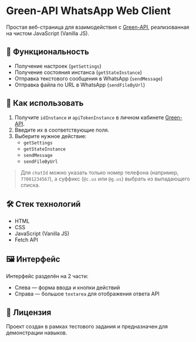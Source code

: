 # Green-API WhatsApp Web Client

Простая веб-страница для взаимодействия с [Green-API](https://green-api.com), реализованная на чистом JavaScript (Vanilla JS).

## 📌 Функциональность

- Получение настроек (`getSettings`)
- Получение состояния инстанса (`getStateInstance`)
- Отправка текстового сообщения в WhatsApp (`sendMessage`)
- Отправка файла по URL в WhatsApp (`sendFileByUrl`)

## 🚀 Как использовать

1. Получите `idInstance` и `apiTokenInstance` в личном кабинете [Green-API](https://console.green-api.com).
2. Введите их в соответствующие поля.
3. Выберите нужное действие:
   - `getSettings`
   - `getStateInstance`
   - `sendMessage`
   - `sendFileByUrl`

> Для `chatId` можно указать только номер телефона (например, `77001234567`), а суффикс (`@c.us` или `@g.us`) выбрать из выпадающего списка.

## 🛠️ Стек технологий

- HTML
- CSS
- JavaScript (Vanilla JS)
- Fetch API

## 🖼️ Интерфейс

Интерфейс разделён на 2 части:
- Слева — форма ввода и кнопки действий
- Справа — большое `textarea` для отображения ответа API

## 📄 Лицензия

Проект создан в рамках тестового задания и предназначен для демонстрации навыков.
